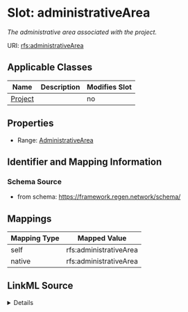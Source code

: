 

# Slot: administrativeArea


_The administrative area associated with the project._





URI: [rfs:administrativeArea](https://framework.regen.network/schema/administrativeArea)



<!-- no inheritance hierarchy -->





## Applicable Classes

| Name | Description | Modifies Slot |
| --- | --- | --- |
| [Project](Project.md) |  |  no  |







## Properties

* Range: [AdministrativeArea](AdministrativeArea.md)





## Identifier and Mapping Information







### Schema Source


* from schema: https://framework.regen.network/schema/




## Mappings

| Mapping Type | Mapped Value |
| ---  | ---  |
| self | rfs:administrativeArea |
| native | rfs:administrativeArea |




## LinkML Source

<details>
```yaml
name: administrativeArea
description: The administrative area associated with the project.
from_schema: https://framework.regen.network/schema/
rank: 1000
alias: administrativeArea
domain_of:
- Project
range: AdministrativeArea

```
</details>